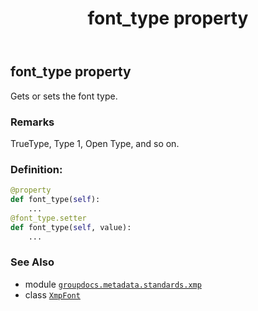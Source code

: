 ﻿---
title: font_type property
second_title: GroupDocs.Metadata for Python via .NET API References
description: 
type: docs
url: /python-net/groupdocs.metadata.standards.xmp/xmpfont/font_type/
is_root: false
weight: 180
---

## font_type property


Gets or sets the font type.

### Remarks 


TrueType, Type 1, Open Type, and so on.
### Definition:
```python
@property
def font_type(self):
    ...
@font_type.setter
def font_type(self, value):
    ...
```

### See Also
* module [`groupdocs.metadata.standards.xmp`](../../)
* class [`XmpFont`](/metadata/python-net/groupdocs.metadata.standards.xmp/xmpfont)

